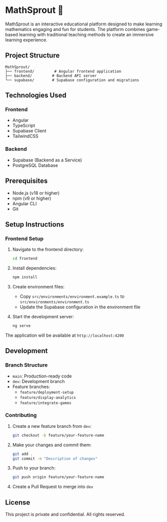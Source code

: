 # MathSprout 🌱

MathSprout is an interactive educational platform designed to make learning mathematics engaging and fun for students. The platform combines game-based learning with traditional teaching methods to create an immersive learning experience.

## Project Structure

```
MathSprout/
├── frontend/         # Angular frontend application
├── backend/         # Backend API server
└── supabase/        # Supabase configuration and migrations
```

## Technologies Used

### Frontend
- Angular
- TypeScript
- Supabase Client
- TailwindCSS

### Backend
- Supabase (Backend as a Service)
- PostgreSQL Database

## Prerequisites

- Node.js (v18 or higher)
- npm (v9 or higher)
- Angular CLI
- Git

## Setup Instructions

### Frontend Setup

1. Navigate to the frontend directory:
   ```bash
   cd frontend
   ```

2. Install dependencies:
   ```bash
   npm install
   ```

3. Create environment files:
   - Copy `src/environments/environment.example.ts` to `src/environments/environment.ts`
   - Update the Supabase configuration in the environment file

4. Start the development server:
   ```bash
   ng serve
   ```

The application will be available at `http://localhost:4200`

## Development

### Branch Structure
- `main`: Production-ready code
- `dev`: Development branch
- Feature branches:
  - `feature/deployment-setup`
  - `feature/display-analytics`
  - `feature/integrate-games`

### Contributing

1. Create a new feature branch from `dev`:
   ```bash
   git checkout -b feature/your-feature-name
   ```

2. Make your changes and commit them:
   ```bash
   git add .
   git commit -m "Description of changes"
   ```

3. Push to your branch:
   ```bash
   git push origin feature/your-feature-name
   ```

4. Create a Pull Request to merge into `dev`

## License

This project is private and confidential. All rights reserved. 